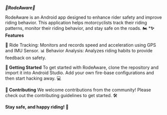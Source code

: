 
***🚦RodeAware🚦***

RodeAware is an Android app designed to enhance rider safety and improve riding behavior. This application helps motorcyclists track their riding patterns, monitor their riding behavior, and stay safe on the roads. 🏍️
***✨ Features**

📍 Ride Tracking: Monitors and records speed and acceleration using GPS and IMU Sensor.
📊 Behavior Analysis: Analyzes riding habits to provide feedback on safety.

**🚀 Getting Started**
To get started with RodeAware, clone the repository and import it into Android Studio. 
Add your own fire-base configurations and then start hacking away. 💻

**🤝 Contributing**
We welcome contributions from the community! Please check out the contributing guidelines to get started. 🛠️

**Stay safe, and happy riding! 🌟**
